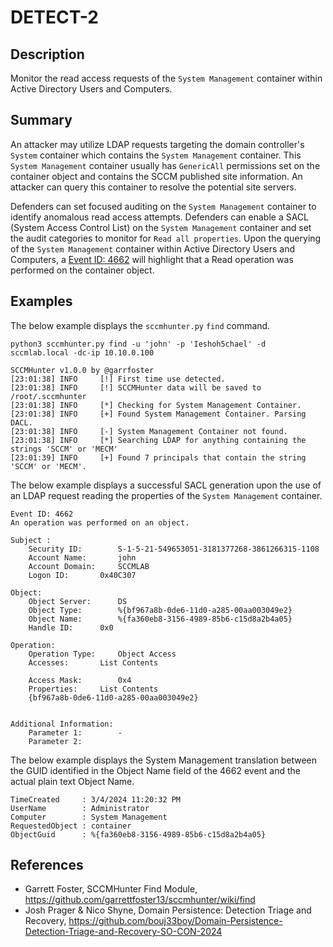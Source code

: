 # DETECT-2

## Description

Monitor the read access requests of the `System Management` container within Active Directory Users and Computers.

## Summary

An attacker may utilize LDAP requests targeting the domain controller's `System` container which contains the `System Management` container. This `System Management` container usually has `GenericAll` permissions set on the container object and contains the SCCM published site information. An attacker can query this container to resolve the potential site servers.

Defenders can set focused auditing on the `System Management` container to identify anomalous read access attempts. Defenders can enable a SACL (System Access Control List) on the `System Management` container and set the audit categories to monitor for `Read all properties`. Upon the querying of the `System Management` container within Active Directory Users and Computers, a [Event ID: 4662](https://learn.microsoft.com/en-us/previous-versions/windows/it-pro/windows-10/security/threat-protection/auditing/event-4662) will highlight that a Read operation was performed on the container object.

## Examples

The below example displays the `sccmhunter.py` `find` command. 

```
python3 sccmhunter.py find -u 'john' -p 'Ieshoh5chael' -d sccmlab.local -dc-ip 10.10.0.100

SCCMHunter v1.0.0 by @garrfoster
[23:01:38] INFO     [!] First time use detected.
[23:01:38] INFO     [!] SCCMHunter data will be saved to /root/.sccmhunter
[23:01:38] INFO     [*] Checking for System Management Container.
[23:01:38] INFO     [+] Found System Management Container. Parsing DACL.
[23:01:38] INFO     [-] System Management Container not found.
[23:01:38] INFO     [*] Searching LDAP for anything containing the strings 'SCCM' or 'MECM'
[23:01:39] INFO     [+] Found 7 principals that contain the string 'SCCM' or 'MECM'.   

```

The below example displays a successful SACL generation upon the use of an LDAP request reading the properties of the `System Management` container.

```
Event ID: 4662
An operation was performed on an object.

Subject :
	Security ID:		S-1-5-21-549653051-3181377268-3861266315-1108
	Account Name:		john
	Account Domain:		SCCMLAB
	Logon ID:		0x40C307

Object:
	Object Server:		DS
	Object Type:		%{bf967a8b-0de6-11d0-a285-00aa003049e2}
	Object Name:		%{fa360eb8-3156-4989-85b6-c15d8a2b4a05}
	Handle ID:		0x0

Operation:
	Operation Type:		Object Access
	Accesses:		List Contents
				
	Access Mask:		0x4
	Properties:		List Contents
	{bf967a8b-0de6-11d0-a285-00aa003049e2}


Additional Information:
	Parameter 1:		-
	Parameter 2:
```
The below example displays the System Management translation between the GUID identified in the Object Name field of the 4662 event and the actual plain text Object Name. 

```
TimeCreated     : 3/4/2024 11:20:32 PM
UserName        : Administrator
Computer        : System Management
RequestedObject : container
ObjectGuid      : %{fa360eb8-3156-4989-85b6-c15d8a2b4a05}
```

## References
- Garrett Foster, SCCMHunter Find Module, https://github.com/garrettfoster13/sccmhunter/wiki/find
- Josh Prager & Nico Shyne, Domain Persistence: Detection Triage and Recovery, https://github.com/bouj33boy/Domain-Persistence-Detection-Triage-and-Recovery-SO-CON-2024